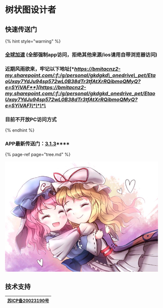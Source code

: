 # 树状图设计者

## 快速传送门

{% hint style="warning" %}
### [**全球加速**](https://cdn.phantom-sea-limited.ltd/) **\(全部强制app访问，拒绝其他来源/ios请用自带浏览器访问\)**

### **近期风雨欲来，牢记以下地址**[**https://bmitacnz2-my.sharepoint.com/:f:/g/personal/gkdgkd\_onedrive\_pet/EtaoUxay7YdJu94sp572wL0B38dTr3tfAtXrRQibmoQMyQ?e=SYiVAF**](https://bmitacnz2-my.sharepoint.com/:f:/g/personal/gkdgkd_onedrive_pet/EtaoUxay7YdJu94sp572wL0B38dTr3tfAtXrRQibmoQMyQ?e=SYiVAF)\*\*\*\*

### **目前不开放PC访问方式**
{% endhint %}

### **APP最新传送门：**[**3.1.3**](https://cdn.jsdelivr.net/gh/Rcrwrate/H@3.1.3/app/%E5%B9%BB%E6%B5%B7%E5%AE%9E%E9%AA%8C%E5%AE%A4_3.1.3.apk)\*\*\*\*

{% page-ref page="tree.md" %}

![](.gitbook/assets/agg-zo-w-t1-yhq66o-cty.jpg)



## 技术支持

| [**苏ICP备20023190号**](http://beian.miit.gov.cn/) |
| :---: |


